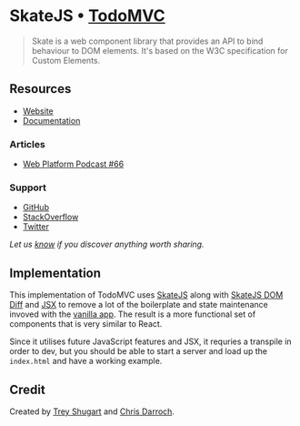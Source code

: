 # SkateJS • [TodoMVC](http://todomvc.com)

> Skate is a web component library that provides an API to bind behaviour to DOM elements. It's based on the W3C specification for Custom Elements.


## Resources

- [Website](https://github.com/skatejs/skatejs)
- [Documentation](https://github.com/skatejs/skatejs)


### Articles

- [Web Platform Podcast #66](https://www.youtube.com/watch?v=AbolmN4mp-g)


### Support

- [GitHub](https://github.com/skatejs/skatejs/issues?q=is%3Aopen+is%3Aissue+label%3Aquestion)
- [StackOverflow](http://stackoverflow.com/questions/tagged/skatejs)
- [Twitter](http://twitter.com/treshugart)

*Let us [know](https://github.com/tastejs/todomvc/issues) if you discover anything worth sharing.*


## Implementation

This implementation of TodoMVC uses [SkateJS](https://github.com/skatejs/skatejs) along with [SkateJS DOM Diff](https://github.com/skatejs/dom-diff) and [JSX](https://facebook.github.io/jsx/) to remove a lot of the boilerplate and state maintenance invoved with the [vanilla app](https://github.com/skatejs/todomvc/tree/skatejs/examples/skatejs). The result is a more functional set of components that is very similar to React.

Since it utilises future JavaScript features and JSX, it requries a transpile in order to dev, but you should be able to start a server and load up the `index.html` and have a working example.


## Credit

Created by [Trey Shugart](http://twitter.com/treshugart) and [Chris Darroch](http://twitter.com/chrisdarroch).
